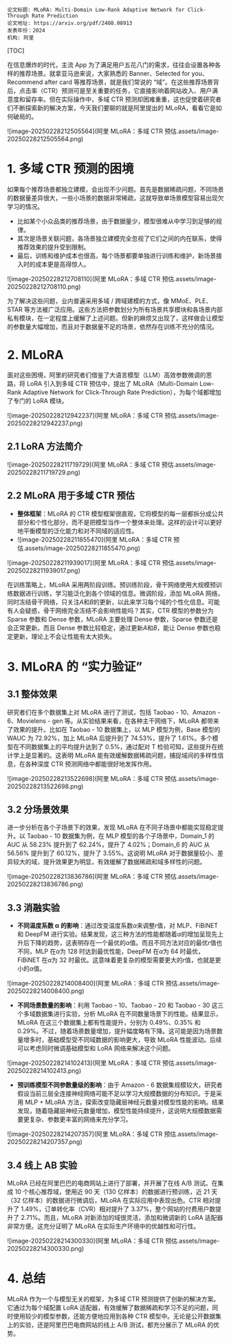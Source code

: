 ```
论文标题: MLoRA: Multi-Domain Low-Rank Adaptive Network for Click-Through Rate Prediction
论文地址: https://arxiv.org/pdf/2408.08913
发表年份：2024
机构: 阿里
```



[TOC]

在信息爆炸的时代，主流 App 为了满足用户五花八门的需求，往往会设置各种各样的推荐场景。就拿亚马逊来说，大家熟悉的 Banner、Selected for you、Recommend after card 等推荐场景，就是我们常说的 “域”。在这些推荐场景背后，点击率（CTR）预测可是至关重要的任务，它直接影响着网站收入、用户满意度和留存率。但在实际操作中，多域 CTR 预测却困难重重，这也促使着研究者们不断探索新的解决方案，今天我们要聊的就是阿里提出的 MLoRA，看看它是如何破局的。

![image-20250228212505564](阿里 MLoRA：多域 CTR 预估.assets/image-20250228212505564.png)

# 1. 多域 CTR 预测的困境

如果每个推荐场景都独立建模，会出现不少问题。首先是数据稀疏问题，不同场景的数据量差异很大，一些小场景的数据非常稀疏，这就导致单场景模型容易出现欠学习的情况。

- 比如某个小众品类的推荐场景，由于数据量少，模型很难从中学习到足够的规律。
- 其次是场景关联问题，各场景独立建模完全忽视了它们之间的内在联系，使得推荐效果的提升受到限制。
- 最后，训练和维护成本也很高，每个场景都要单独进行训练和维护，新场景接入时的成本更是高得惊人。

![image-20250228212708110](阿里 MLoRA：多域 CTR 预估.assets/image-20250228212708110.png)

为了解决这些问题，业内普遍采用多域 / 跨域建模的方式，像 MMoE、PLE、STAR 等方法被广泛应用。这些方法把参数划分为所有场景共享模块和各场景内部私有模块，在一定程度上缓解了上述问题。但新的麻烦又出现了，这样做会让模型的参数量大幅增加，而且对于数据量不足的场景，依然存在训练不充分的情况。

# 2. MLoRA

面对这些困境，阿里的研究者们借鉴了大语言模型（LLM）高效参数微调的思路，将 LoRA 引入到多域 CTR 预估中，提出了 MLoRA（Multi-Domain Low-Rank Adaptive Network for Click-Through Rate Prediction），为每个域都增加了专门的 LoRA 模块。

![image-20250228212942237](阿里 MLoRA：多域 CTR 预估.assets/image-20250228212942237.png)

## 2.1 LoRA 方法简介

![image-20250228211719729](阿里 MLoRA：多域 CTR 预估.assets/image-20250228211719729.png)

## 2.2 MLoRA 用于多域 CTR 预估

- **整体框架**：MLoRA 的 CTR 模型框架很直观，它将模型的每一层都拆分成公共部分和个性化部分，而不是把模型当作一个整体来处理。这样的设计可以更好地平衡模型的泛化能力和对不同域的适应性。
- ![image-20250228211855470](阿里 MLoRA：多域 CTR 预估.assets/image-20250228211855470.png)

![image-20250228211939017](阿里 MLoRA：多域 CTR 预估.assets/image-20250228211939017.png)

在训练策略上，MLoRA 采用两阶段训练。预训练阶段，骨干网络使用大规模预训练数据进行训练，学习能泛化到各个领域的信息。微调阶段，添加 MLoRA 网络，同时冻结骨干网络，只关注*A*和*B*的更新，以此来学习每个域的个性化信息。可能有人会疑惑，骨干网络完全冻结不会影响性能吗？其实，CTR 模型的参数分为 Sparse 参数和 Dense 参数，MLoRA 主要处理 Dense 参数，Sparse 参数还是会正常更新。而且 Dense 参数比较稳定，通过更新*A*和*B*，能让 Dense 参数也稳定更新，理论上不会让性能有太大损失。

# 3. MLoRA 的 “实力验证”

## 3.1 整体效果

研究者们在多个数据集上对 MLoRA 进行了测试，包括 Taobao - 10、Amazon - 6、Movielens - gen 等。从实验结果来看，在各种主干网络下，MLoRA 都带来了效果的提升。比如在 Taobao - 10 数据集上，以 MLP 模型为例，Base 模型的 WAUC 为 72.92%，加上 MLoRA 后提升到了 74.53%，提升了 1.61%。多个模型在不同数据集上的平均提升达到了 0.5%，通过配对 T 检验可知，这些提升在统计学上是显著的。这表明 MLoRA 能有效缓解数据稀疏问题，捕捉域间的多样性信息，在各种深度 CTR 预测网络中都能很好地发挥作用。

![image-20250228213522698](阿里 MLoRA：多域 CTR 预估.assets/image-20250228213522698.png)

## 3.2 分场景效果

进一步分析在各个子场景下的效果，发现 MLoRA 在不同子场景中都能实现稳定提升。以 Taobao - 10 数据集为例，在 MLP 模型的各个子场景中，Domain_1 的 AUC 从 58.23% 提升到了 62.24%，提升了 4.02%；Domain_6 的 AUC 从 56.56% 提升到了 60.12%，提升了 3.55%。这说明 MLoRA 对于数据量较小、差异较大的域，提升效果更为明显，有效缓解了数据稀疏和域多样性的问题。

![image-20250228213836786](阿里 MLoRA：多域 CTR 预估.assets/image-20250228213836786.png)

## 3.3 消融实验

- **不同温度系数 α 的影响**：通过改变温度系数*α*来调整*r*值，对 MLP、FiBiNET 和 DeepFM 进行实验。结果发现，这三种方法的性能都随着*α*的增加呈现先上升后下降的趋势，这表明存在一个最优的*α*值。而且不同方法对应的最优*r*值也不同，MLP 在*α*为 128 时达到最优性能，DeepFM 在*α*为 64 时最优，FiBiNET 在*α*为 32 时最优。这意味着更复杂的模型需要更大的*r*值，也就是更小的*α*值。

![image-20250228214008400](阿里 MLoRA：多域 CTR 预估.assets/image-20250228214008400.png)

- **不同场景数量的影响**：利用 Taobao - 10、Taobao - 20 和 Taobao - 30 这三个多域数据集进行实验，分析 MLoRA 在不同数量场景下的性能。结果显示，MLoRA 在这三个数据集上都有性能提升，分别为 0.49%、0.35% 和 0.29%。不过，随着场景数量增加，提升幅度略有下降。这可能是因为场景数量增多时，基础模型受不同域数据的影响更大，导致 MLoRA 性能波动。后续可以考虑同时微调基础模型和 LoRA 网络来解决这个问题。

![image-20250228214102413](阿里 MLoRA：多域 CTR 预估.assets/image-20250228214102413.png)

- **预训练模型不同参数量级的影响**：由于 Amazon - 6 数据集规模较大，研究者假设当前三层全连接神经网络可能不足以学习大规模数据的分布知识。于是采用 MLP + MLoRA 方法，探索改变隐藏层神经元数量对模型性能的影响。结果发现，随着隐藏层神经元数量增加，模型性能持续提升，这说明大规模数据需要更复杂、参数更丰富的网络来充分学习。

![image-20250228214207357](阿里 MLoRA：多域 CTR 预估.assets/image-20250228214207357.png)

## 3.4 线上 AB 实验

MLoRA 已经在阿里巴巴的电商网站上进行了部署，并开展了在线 A/B 测试。在集成 10 个核心推荐域，使用近 90 天（130 亿样本）的数据进行预训练，近 21 天（32 亿样本）的数据进行微调后，MLoRA 在实际应用中表现出色。CTR 相对提升了 1.49%，订单转化率（CVR）相对提升了 3.37%，整个网站的付费用户数提升了 2.71%。而且，MLoRA 对新添加的域很灵活，添加和微调新的 LoRA 适配器非常方便。这充分证明了 MLoRA 在实际生产环境中的优越性和可行性。

![image-20250228214300330](阿里 MLoRA：多域 CTR 预估.assets/image-20250228214300330.png)

# 4. 总结

MLoRA 作为一个与模型无关的框架，为多域 CTR 预测提供了创新的解决方案。它通过为每个域配置 LoRA 适配器，有效缓解了数据稀疏和学习不足的问题，同时使用较少的模型参数，还能方便地应用到各种 CTR 模型中。无论是公开数据集上的实验，还是阿里巴巴电商网站的线上 A/B 测试，都充分展示了 MLoRA 的优势。





